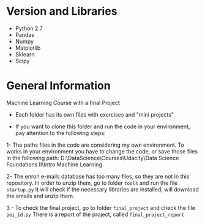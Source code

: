 # Version and Libraries

- Python 2.7
- Pandas
- Numpy
- Matplotlib
- Sklearn
- Scipy

# General Information

Machine Learning Course with a final Project

- Each folder has its own files with exercises and "mini projects"

- If you want to clone this folder and run the code in your environment, pay attention to the following steps:

1- The paths files in the code are considering my own environment. To works in your environment you have to change the code, or
save those files in the following path: D:\DataScience\Courses\Udacity\Data Science Foundations II\Intro Machine Learning

2- The enron e-mails database has too many files, so they are not in this repository. In order to unzip them, go to folder `tools` and run the file `startup.py`
It will check if the necessary libraries are installed, will download the emails and unzip them.

3 - To check the final project, go to folder `final_project` and check the file `poi_id.py`
There is a report of the project, called `final_project_report`




